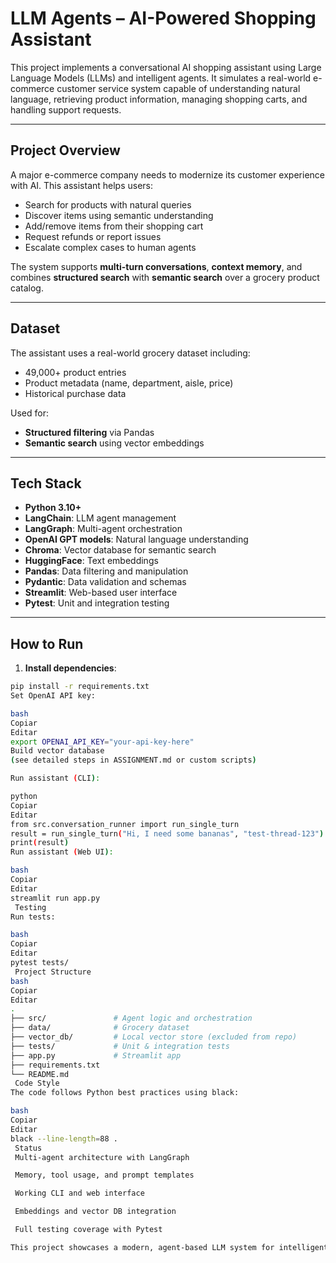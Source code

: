 # LLM Agents – AI-Powered Shopping Assistant 

This project implements a conversational AI shopping assistant using Large Language Models (LLMs) and intelligent agents. It simulates a real-world e-commerce customer service system capable of understanding natural language, retrieving product information, managing shopping carts, and handling support requests.

---

##  Project Overview

A major e-commerce company needs to modernize its customer experience with AI. This assistant helps users:

- Search for products with natural queries
- Discover items using semantic understanding
- Add/remove items from their shopping cart
- Request refunds or report issues
- Escalate complex cases to human agents

The system supports **multi-turn conversations**, **context memory**, and combines **structured search** with **semantic search** over a grocery product catalog.

---

##  Dataset

The assistant uses a real-world grocery dataset including:

- 49,000+ product entries
- Product metadata (name, department, aisle, price)
- Historical purchase data

Used for:
- **Structured filtering** via Pandas
- **Semantic search** using vector embeddings

---

##  Tech Stack

- **Python 3.10+**
- **LangChain**: LLM agent management
- **LangGraph**: Multi-agent orchestration
- **OpenAI GPT models**: Natural language understanding
- **Chroma**: Vector database for semantic search
- **HuggingFace**: Text embeddings
- **Pandas**: Data filtering and manipulation
- **Pydantic**: Data validation and schemas
- **Streamlit**: Web-based user interface
- **Pytest**: Unit and integration testing

---

##  How to Run

1. **Install dependencies**:
```bash
pip install -r requirements.txt
Set OpenAI API key:

bash
Copiar
Editar
export OPENAI_API_KEY="your-api-key-here"
Build vector database
(see detailed steps in ASSIGNMENT.md or custom scripts)

Run assistant (CLI):

python
Copiar
Editar
from src.conversation_runner import run_single_turn
result = run_single_turn("Hi, I need some bananas", "test-thread-123")
print(result)
Run assistant (Web UI):

bash
Copiar
Editar
streamlit run app.py
 Testing
Run tests:

bash
Copiar
Editar
pytest tests/
 Project Structure
bash
Copiar
Editar
.
├── src/               # Agent logic and orchestration
├── data/              # Grocery dataset
├── vector_db/         # Local vector store (excluded from repo)
├── tests/             # Unit & integration tests
├── app.py             # Streamlit app
├── requirements.txt
└── README.md
 Code Style
The code follows Python best practices using black:

bash
Copiar
Editar
black --line-length=88 .
 Status
 Multi-agent architecture with LangGraph

 Memory, tool usage, and prompt templates

 Working CLI and web interface

 Embeddings and vector DB integration

 Full testing coverage with Pytest

This project showcases a modern, agent-based LLM system for intelligent automation in the e-commerce domain.
